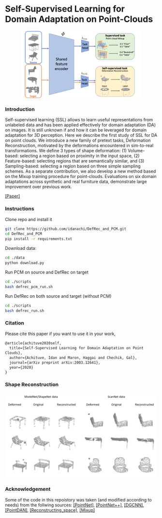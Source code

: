# Self-Supervised Learning for Domain Adaptation on Point-Clouds

<p align="center"> 
    <img src="./resources/arch.png" width="400">
</p> 
 
 ### Introduction
Self-supervised learning (SSL) allows to learn useful representations from unlabeled data and has been applied effectively for domain adaptation (DA) on images. 
It is still unknown if and how it can be leveraged for domain adaptation for 3D perception. Here we describe the first study of SSL for DA on point clouds. 
We introduce a new family of pretext tasks, Deformation Reconstruction, motivated by the deformations encountered in sim-to-real transformations. 
We define 3 types of shape deformation: (1) Volume-based: selecting a region based on proximity in the input space, (2) Feature-based: selecting regions that 
are semantically similar, and (3) Sampling-based: selecting a region based on three simple sampling schemes. 
As a separate contribution, we also develop a new method based on the Mixup training procedure for point-clouds. 
Evaluations on six domain adaptations across synthetic and real furniture data, demonstrate large improvement over previous work.

[[Paper]](https://arxiv.org/pdf/2003.12641.pdf)

### Instructions
Clone repo and install it
```bash
git clone https://github.com/idanachi/DefRec_and_PCM.git
cd DefRec_and_PCM
pip install -r requirements.txt
```

Download data:
```bash
cd ./data
python download.py
```

Run PCM on source and DefRec on target
```bash
cd ./scripts
bash defrec_pcm_run.sh
```

Run DefRec on both source and target (without PCM)
```bash
cd ./scripts
bash defrec_run.sh
```


### Citation
Please cite this paper if you want to use it in your work,
```
@article{achituve2020self,
  title={Self-Supervised Learning for Domain Adaptation on Point Clouds},
  author={Achituve, Idan and Maron, Haggai and Chechik, Gal},
  journal={arXiv preprint arXiv:2003.12641},
  year={2020}
}
```
 
### Shape Reconstruction
<p align="center"> 
    <img src="./resources/reconstruction.png">
</p> 
 
 
### Acknowledgement
Some of the code in this repoistory was taken (and modified according to needs) from the follwing sources:
[[PointNet]](https://github.com/charlesq34/pointnet), [[PointNet++]](https://github.com/charlesq34/pointnet2), [[DGCNN]](https://github.com/WangYueFt/dgcnn), [[PointDAN]](https://github.com/canqin001/PointDAN), [[Reconstructing_space]](http://papers.nips.cc/paper/9455-self-supervised-deep-learning-on-point-clouds-by-reconstructing-space), [[Mixup]](https://github.com/facebookresearch/mixup-cifar10)



